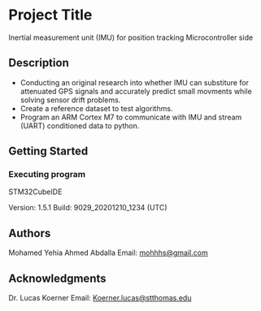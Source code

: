 # Project Title

Inertial measurement unit (IMU) for position tracking
Microcontroller side 

## Description

- Conducting an original research into whether IMU can substiture for attenuated GPS signals and accurately predict small movments while solving sensor drift problems.
- Create a reference dataset to test algorithms.
- Program an ARM Cortex M7 to communicate with IMU and stream (UART) conditioned data to python.

## Getting Started

### Executing program

STM32CubeIDE

Version: 1.5.1
Build: 9029_20201210_1234 (UTC)

## Authors

Mohamed Yehia Ahmed Abdalla
Email: mohhhs@gmail.com

## Acknowledgments

Dr. Lucas Koerner
Email: Koerner.lucas@stthomas.edu